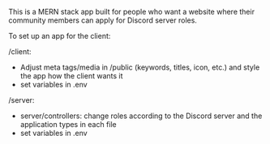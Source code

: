 This is a MERN stack app built for people who want a website where their community members can apply for Discord server roles.

To set up an app for the client:

/client:

- Adjust meta tags/media in /public (keywords, titles, icon, etc.) and style the app how the client wants it
- set variables in .env

/server:

- server/controllers: change roles according to the Discord server and the application types in each file
- set variables in .env
